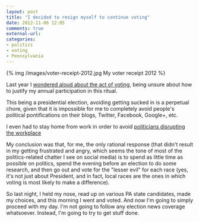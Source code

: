 ```yaml
---
layout: post
title: "I decided to resign myself to continue voting"
date: 2012-11-06 12:05
comments: true
external-url: 
categories: 
- politics
- voting
- Pennsylvania
---
```

{% img /images/voter-receipt-2012.jpg My voter receipt 2012 %}

Last year I
[wondered aloud about the act of voting](/blog/2011/11/08/i-dont-know-if-i-should-vote-but-i-did/),
being unsure about how to justify my annual participation in this
ritual.

This being a
presidential election, avoiding getting sucked in is a perpetual
chore, given that it is impossible for me to completely avoid people's
political pontifications on their blogs, Twitter, Facebook, Google+,
etc.

I even had to stay home from work in order to avoid [politicians
disrupting the workplace](/blog/2012/07/06/obama-is-speaking-outside-my-office-window-so-why-did-i-stay-home/)

My conclusion was that, for me, the only rational
response (that didn't result in my getting frustrated and angry, which
seems the tone of most of the politics-related chatter I see on social
media) is to spend as little time as possible on politics, spend the
evening before an election to do some research, and then go out
and vote for the "lesser evil" for each race (yes, it's not just about
President, and in fact, local races are the ones in which voting is
most likely to make a difference).

So last night, I held my nose, read up on various PA state candidates,
made my choices, and this morning I went and voted. And now I'm going
to simply proceed with my day. I'm not going to follow any election
news coverage whatsoever. Instead, I'm going to try to get stuff done.
